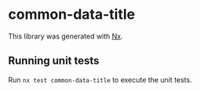 # common-data-title

This library was generated with [Nx](https://nx.dev).

## Running unit tests

Run `nx test common-data-title` to execute the unit tests.

